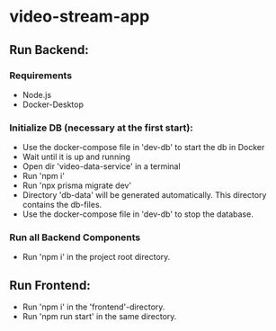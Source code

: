 # video-stream-app

## Run Backend:

### Requirements
- Node.js
- Docker-Desktop

### Initialize DB (necessary at the first start):
- Use the docker-compose file in 'dev-db' to start the db in Docker
- Wait until it is up and running
- Open dir 'video-data-service' in a terminal
- Run 'npm i'
- Run 'npx prisma migrate dev'
- Directory 'db-data' will be generated automatically. This directory contains the db-files.
- Use the docker-compose file in 'dev-db' to stop the database.

### Run all Backend Components
- Run 'npm i' in the project root directory.


## Run Frontend:
- Run 'npm i' in the 'frontend'-directory.
- Run 'npm run start' in the same directory.
